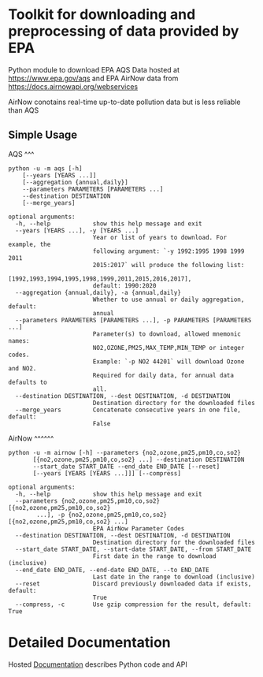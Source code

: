 Toolkit for downloading and preprocessing of data provided by EPA
=================================================================

Python module to download 
EPA AQS Data hosted at https://www.epa.gov/aqs and EPA AirNow data
from https://docs.airnowapi.org/webservices 

AirNow conotains real-time up-to-date pollution data but is less reliable
than AQS


Simple Usage
------------

AQS
^^^

    python -u -m aqs [-h] 
        [--years [YEARS ...]] 
        [--aggregation {annual,daily}] 
        --parameters PARAMETERS [PARAMETERS ...] 
        --destination DESTINATION 
        [--merge_years]
    
    optional arguments:
      -h, --help            show this help message and exit
      --years [YEARS ...], -y [YEARS ...]
                            Year or list of years to download. For example, the
                            following argument: `-y 1992:1995 1998 1999 2011
                            2015:2017` will produce the following list:
                            [1992,1993,1994,1995,1998,1999,2011,2015,2016,2017],
                            default: 1990:2020
      --aggregation {annual,daily}, -a {annual,daily}
                            Whether to use annual or daily aggregation, default:
                            annual
      --parameters PARAMETERS [PARAMETERS ...], -p PARAMETERS [PARAMETERS ...]
                            Parameter(s) to download, allowed mnemonic names:
                            NO2,OZONE,PM25,MAX_TEMP,MIN_TEMP or integer codes.
                            Example: `-p NO2 44201` will download Ozone and NO2.
                            Required for daily data, for annual data defaults to
                            all.
      --destination DESTINATION, --dest DESTINATION, -d DESTINATION
                            Destination directory for the downloaded files
      --merge_years         Concatenate consecutive years in one file, default:
                            False
                               
AirNow
^^^^^^
              
    python -u -m airnow [-h] --parameters {no2,ozone,pm25,pm10,co,so2}
           [{no2,ozone,pm25,pm10,co,so2} ...] --destination DESTINATION
           --start_date START_DATE --end_date END_DATE [--reset]
           [--years [YEARS [YEARS ...]]] [--compress]
    
    optional arguments:
      -h, --help            show this help message and exit
      --parameters {no2,ozone,pm25,pm10,co,so2} [{no2,ozone,pm25,pm10,co,so2} 
            ...], -p {no2,ozone,pm25,pm10,co,so2} [{no2,ozone,pm25,pm10,co,so2} ...]
                            EPA AirNow Parameter Codes
      --destination DESTINATION, --dest DESTINATION, -d DESTINATION
                            Destination directory for the downloaded files
      --start_date START_DATE, --start-date START_DATE, --from START_DATE
                            First date in the range to download (inclusive)
      --end_date END_DATE, --end-date END_DATE, --to END_DATE
                            Last date in the range to download (inclusive)
      --reset               Discard previously downloaded data if exists, default:
                            True
      --compress, -c        Use gzip compression for the result, default: True

# Detailed Documentation

Hosted [Documentation](https://nsaph-sandbox01.rc.fas.harvard.edu/aqs/index.html) 
describes Python code and API

